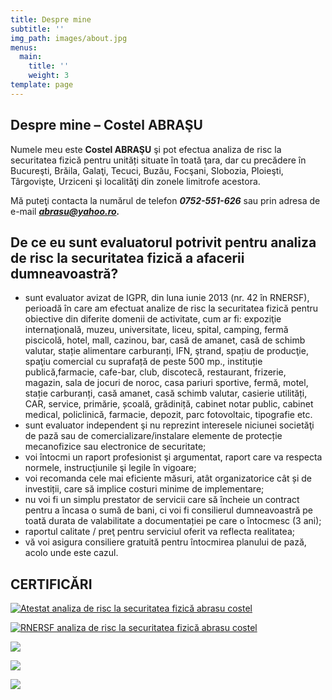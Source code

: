 ```yaml
---
title: Despre mine
subtitle: ''
img_path: images/about.jpg
menus:
  main:
    title: ''
    weight: 3
template: page
---
```

## Despre mine – Costel ABRAŞU

Numele meu este **Costel ABRAŞU** şi pot efectua analiza de risc la securitatea fizică pentru unități situate în toată ţara, dar cu precădere în Bucureşti, Brăila, Galaţi, Tecuci, Buzău, Focşani, Slobozia, Ploieşti, Târgovişte, Urziceni şi localităţi din zonele limitrofe acestora.

Mă puteţi contacta la numărul de telefon ***0752-551-626*** sau prin adresa de e-mail ***abrasu@yahoo.ro.***

## De ce eu sunt evaluatorul potrivit pentru analiza de risc la securitatea fizică a afacerii dumneavoastră?

* sunt evaluator avizat de IGPR, din luna iunie 2013 (nr. 42 în RNERSF), perioadă în care am efectuat analize de risc la securitatea fizică pentru obiective din diferite domenii de activitate, cum ar fi: expoziţie internaţională, muzeu, universitate, liceu, spital, camping, fermă piscicolă, hotel, mall, cazinou, bar, casă de amanet, casă de schimb valutar, stație alimentare carburanți, IFN, ştrand, spațiu de producţie, spaţiu comercial cu suprafață de peste 500 mp., instituție publică,farmacie, cafe-bar, club, discotecă, restaurant, frizerie, magazin, sala de jocuri de noroc, casa pariuri sportive, fermă, motel, stație carburanți, casă amanet, casă schimb valutar, casierie utilități, CAR, service, primărie, școală, grădiniță, cabinet notar public, cabinet medical, policlinică, farmacie, depozit, parc fotovoltaic, tipografie etc.
* sunt evaluator independent şi nu reprezint interesele niciunei societăţi de pază sau de comercializare/instalare elemente de protecție mecanofizice sau electronice de securitate;
* voi întocmi un raport profesionist şi argumentat, raport care va respecta normele, instrucţiunile şi legile în vigoare;
* voi recomanda cele mai eficiente măsuri, atât organizatorice cât și de investiții, care să implice costuri minime de implementare;
* nu voi fi un simplu prestator de servicii care să încheie un contract pentru a încasa o sumă de bani, ci voi fi consilierul dumneavoastră pe toată durata de valabilitate a documentației pe care o întocmesc (3 ani);
* raportul calitate / preţ pentru serviciul oferit va reflecta realitatea;
* vă voi asigura consiliere gratuită pentru întocmirea planului de pază, acolo unde este cazul.

## CERTIFICĂRI

[![Atestat analiza de risc la securitatea fizică abrasu costel](https://analizariscbraila.ro/wp-content/uploads/2014/10/Atestat1-670x1041.jpg)](https://analizariscbraila.ro/wp-content/uploads/2014/10/Atestat1.jpg)

[![RNERSF analiza de risc la securitatea fizică abrasu costel](https://analizariscbraila.ro/wp-content/uploads/2014/10/Inscriere-RNERSF1-1045x793.jpg)](https://analizariscbraila.ro/wp-content/uploads/2014/10/Inscriere-RNERSF1.jpg)

![](https://analizariscbraila.ro/wp-content/uploads/2020/01/Certificat-de-absolvire-GDPR-Abrasu-Costel-min.jpg)

![](https://analizariscbraila.ro/wp-content/uploads/2019/02/Supliment-certificat-de-absolvire-GDPR-Abrasu-Costel-I-min.jpg)

![](https://analizariscbraila.ro/wp-content/uploads/2019/02/Supliment-certificat-de-absolvire-GDPR-Abrasu-Costel-II-min.jpg)